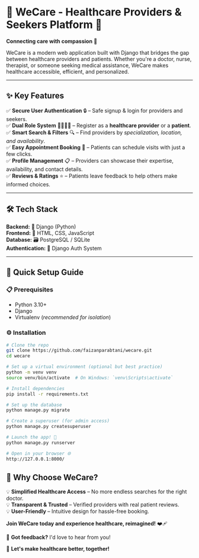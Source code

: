 # 🏥 WeCare - Healthcare Providers & Seekers Platform 💖  

**Connecting care with compassion** 🌟  

WeCare is a modern web application built with Django that bridges the gap between healthcare providers and patients. Whether you're a doctor, nurse, therapist, or someone seeking medical assistance, WeCare makes healthcare accessible, efficient, and personalized.  

---

## ✨ Key Features  

✅ **Secure User Authentication** 🔒 – Safe signup & login for providers and seekers.  
✅ **Dual Role System** 👩‍⚕️👨‍⚕️ – Register as a **healthcare provider** or a **patient**.  
✅ **Smart Search & Filters** 🔍 – Find providers by *specialization, location, and availability*.  
✅ **Easy Appointment Booking** 📅 – Patients can schedule visits with just a few clicks.  
✅ **Profile Management** 📋 – Providers can showcase their expertise, availability, and contact details.  
✅ **Reviews & Ratings** ⭐ – Patients leave feedback to help others make informed choices.  

---

## 🛠️ Tech Stack  

**Backend:** 🐍 Django (Python)  
**Frontend:** 🎨 HTML, CSS, JavaScript  
**Database:** 🗃️ PostgreSQL / SQLite  
**Authentication:** 🔐 Django Auth System  

---

## 🚀 Quick Setup Guide  

### 📋 Prerequisites  
- Python 3.10+  
- Django  
- Virtualenv (*recommended for isolation*)  

### ⚙️ Installation  

```sh
# Clone the repo  
git clone https://github.com/faizanparabtani/wecare.git  
cd wecare  

# Set up a virtual environment (optional but best practice)  
python -m venv venv  
source venv/bin/activate  # On Windows: `venv\Scripts\activate`  

# Install dependencies  
pip install -r requirements.txt  

# Set up the database  
python manage.py migrate  

# Create a superuser (for admin access)  
python manage.py createsuperuser  

# Launch the app! 🎉  
python manage.py runserver  

# Open in your browser 🌐  
http://127.0.0.1:8000/
```

## 🌟 Why Choose WeCare?

💡 **Simplified Healthcare Access** – No more endless searches for the right doctor.  
💡 **Transparent & Trusted** – Verified providers with real patient reviews.  
💡 **User-Friendly** – Intuitive design for hassle-free booking.  

**Join WeCare today and experience healthcare, reimagined!** ❤️‍🩹  

📢 **Got feedback?** I'd love to hear from you! 

🚀 **Let's make healthcare better, together!**
